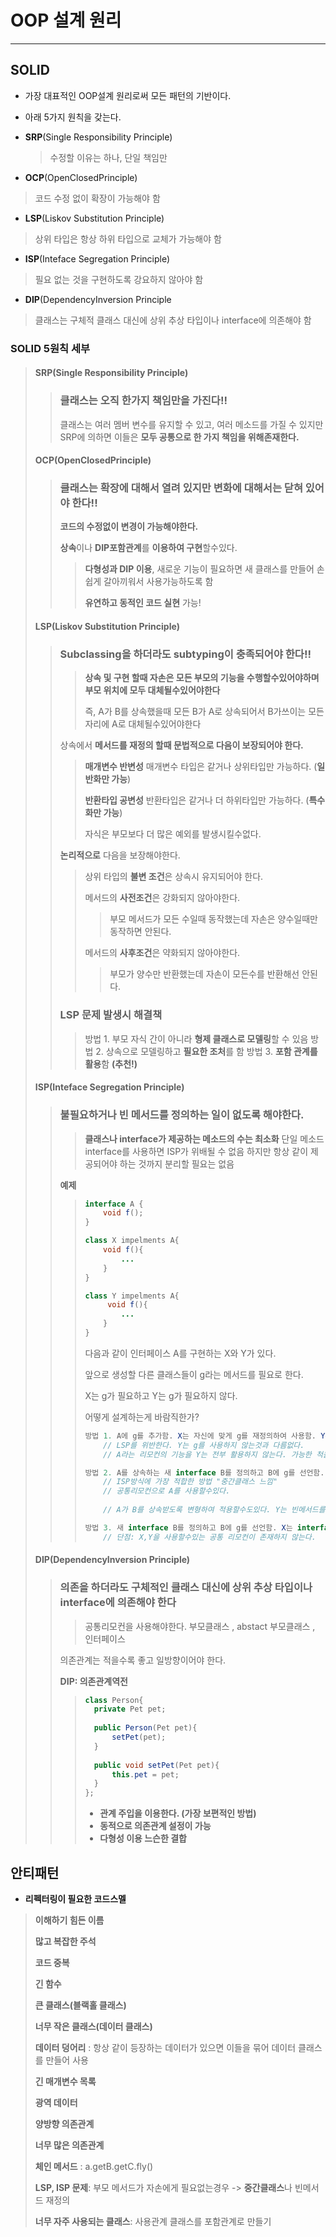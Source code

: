 # OOP 설계 원리

---



## SOLID 

+ 가장 대표적인 OOP설계 원리로써 모든 패턴의 기반이다.

+ 아래 5가지 원칙을 갖는다.

+ **SRP**(Single Responsibility Principle)   

  > 수정할 이유는 하나, 단일 책임만

+ **OCP**(OpenClosedPrinciple)

> 코드 수정 없이 확장이 가능해야 함

+ **LSP**(Liskov Substitution Principle)

> 상위 타입은 항상 하위 타입으로 교체가 가능해야 함

+ **ISP**(Inteface Segregation Principle)

> 필요 없는 것을 구현하도록 강요하지 않아야 함

+ **DIP**(DependencyInversion Principle

> 클래스는 구체적 클래스 대신에 상위 추상 타입이나 interface에
> 의존해야 함



### SOLID 5원칙 세부

> #### **SRP**(Single Responsibility Principle)        
>
> > ### 클래스는 오직 한가지 책임만을 가진다!!
> >
> > 클래스는 여러 멤버 변수를 유지할 수 있고, 여러 메소드를 가질 수 있지만 SRP에 의하면 이들은 **모두 공통으로 한 가지 책임을 위해존재한다.**
>
> #### **OCP**(OpenClosedPrinciple)
>
> >### 클래스는 확장에 대해서 열려 있지만 변화에 대해서는 닫혀 있어야 한다!!
> >
> >**코드의 수정없이 변경이 가능해야한다.** 
> >
> >**상속**이나 **DIP포함관계**를 **이용하여 구현**할수있다.
> >
> >> **다형성과 DIP 이용**, 새로운 기능이 필요하면 새 클래스를 만들어 손쉽게 갈아끼워서 사용가능하도록 함
> >>
> >> **유연하고 동적인 코드 실현** 가능!
>
> #### **LSP**(Liskov Substitution Principle)
>
> > ### Subclassing을 하더라도 subtyping이 충족되어야 한다!!
> >
> > > **상속 및 구현 할때 자손은 모든 부모의 기능을 수행할수있어야하며 부모 위치에 모두 대체될수있어야한다**
> > >
> > > 즉, A가 B를 상속했을때 모든 B가 A로 상속되어서 B가쓰이는 모든 자리에 A로 대체될수있어야한다
> >
> > 상속에서 **메서드를 재정의 할때  문법적으로 다음이 보장되어야 한다.** 
> >
> > > **매개변수 반변성** 매개변수 타입은 같거나 상위타입만 가능하다. (**일반화만 가능**)
> > >
> > > **반환타입 공변성** 반환타입은 같거나 더 하위타입만 가능하다. (**특수화만 가능**)
> > >
> > > 자식은 부모보다 더 많은 예외를 발생시킬수없다. 
> >
> > **논리적으로** 다음을 보장해야한다.
> >
> > > 상위 타입의 **불변 조건**은 상속시 유지되어야 한다.
> > >
> > > 메서드의 **사전조건**은 강화되지 않아야한다. 
> > >
> > > > 부모 메서드가 모든 수일때 동작했는데 자손은 양수일때만 동작하면 안된다.
> > >
> > > 메서드의 **사후조건**은 약화되지 않아야한다.
> > >
> > > > 부모가 양수만 반환했는데 자손이 모든수를 반환해선 안된다.
> >
> > ### LSP 문제 발생시 해결책
> >
> > > 방법 1. 부모 자식 간이 아니라 **형제 클래스로 모델링**할 수 있음
> > > 방법 2. 상속으로 모델링하고 **필요한 조처**를 함
> > > 방법 3. **포함 관계를 활용**함 **(추천!)**
>
> #### **ISP**(Inteface Segregation Principle)
>
> > ### 불필요하거나 빈 메서드를 정의하는 일이 없도록 해야한다.
> >
> > > **클래스나 interface가 제공하는 메소드의 수는 최소화**
> > > 단일 메소드 interface를 사용하면 ISP가 위배될 수 없음
> > > 하지만 항상 같이 제공되어야 하는 것까지 분리할 필요는 없음
> >
> > **예제**
> >
> > > ~~~java
> > > interface A {
> > >     void f();
> > > }
> > > 
> > > class X impelments A{
> > >     void f(){
> > >         ...
> > >     }
> > > }
> > > 
> > > class Y impelments A{
> > >      void f(){
> > >         ...
> > >     }
> > > }
> > > ~~~
> > >
> > > 다음과 같이 인터페이스 A를 구현하는 X와 Y가 있다.
> > >
> > > 앞으로 생성할 다른 클래스들이 g라는 메서드를 필요로 한다.
> > >
> > > X는 g가 필요하고 Y는 g가 필요하지 않다.
> > >
> > > 어떻게 설계하는게 바람직한가?
> > >
> > > ~~~java
> > > 방법 1. A에 g를 추가함. X는 자신에 맞게 g를 재정의하여 사용함. Y는 g를 "빈 메소드"로 재정의하여 문제가 없도록 함
> > >     // LSP를 위반한다. Y는 g를 사용하지 않는것과 다름없다.
> > >     // A라는 리모컨의 기능을 Y는 전부 활용하지 않는다. 가능한 척을 할 뿐이다.
> > > 
> > > 방법 2. A를 상속하는 새 interface B를 정의하고 B에 g를 선언함. X는 interface B를 구현하도록 수정하고 자신에 맞게 g를 재정의하여 사용하고, Y는 수정 없이 사용함
> > >     // ISP방식에 가장 적합한 방법 "중간클래스 느낌"
> > >     // 공통리모컨으로 A를 사용할수있다.
> > >     
> > >     // A가 B를 상속받도록 변형하여 적용할수도있다. Y는 빈메서드를 정의해야하지만 전체적인 수정 횟수는 변형방식이 더 적다.
> > > 
> > > 방법 3. 새 interface B를 정의하고 B에 g를 선언함. X는 interface B를 추가 구현하도록 수정하고 자신에 맞게 g를 재정의하여 사용함. Y는 수정 없이 사용함
> > >     // 단점: X,Y을 사용할수있는 공통 리모컨이 존재하지 않는다.
> > > ~~~
>
> #### **DIP**(DependencyInversion Principle)
>
> > ### 의존을 하더라도 구체적인 클래스 대신에 상위 추상 타입이나 interface에 의존해야 한다
> >
> > > 공통리모컨을 사용해야한다. 부모클래스 , abstact 부모클래스 , 인터페이스
> >
> > 의존관계는 적을수록 좋고 일방향이어야 한다.
> >
> > 
> >
> > **DIP: 의존관계역전**
> >
> > > ~~~java
> > > class Person{
> > > 	private Pet pet; 
> > >     
> > > 	public Person(Pet pet){
> > > 		setPet(pet);
> > > 	}
> > >     
> > > 	public void setPet(Pet pet){
> > > 		this.pet = pet;
> > > 	}
> > > };
> > > ~~~
> > >
> > > + **관계 주입을 이용한다. (가장 보편적인 방법)**
> > > + **동적으로 의존관계 설정이 가능**
> > > + **다형성 이용 느슨한 결합**



## 안티패턴

+ **리펙터링이 필요한 코드스멜**

> **이해하기 힘든 이름** 
>
> **많고 복잡한 주석** 
>
> **코드 중복**
>
> **긴 함수**
>
> **큰 클래스(블랙홀 클래스)**
>
> **너무 작은 클래스(데이터 클래스)**
>
> **데이터 덩어리** : 항상 같이 등장하는 데이터가 있으면 이들을 묶어 데이터 클래스를 만들어 사용
>
> **긴 매개변수 목록**
>
> **광역 데이터**
>
> **양방향 의존관계**
>
> **너무 많은 의존관계**
>
> **체인 메서드** : a.getB.getC.fly()
>
>  **LSP, ISP 문제**: 부모 메서드가 자손에게 필요없는경우 -> **중간클래스**나 빈메서드 재정의
>
> **너무 자주 사용되는 클래스**: 사용관계 클래스를 포함관계로 만들기